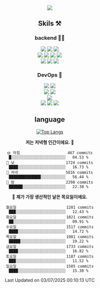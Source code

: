 <div align="center">

<a href="https://hhpluscertificateofcompletion.oopy.io/">
  <img src="https://static.spartacodingclub.kr/hanghae99/plus/completion/badge_black.svg" />
</a>

## Skils ⚒️

### backend 🧑‍💻
  
<img src="https://img.shields.io/badge/Java-FF6600?style=flat-square&logo=buymeacoffee&logoColor=white"/>
<img src="https://img.shields.io/badge/Go-0099FF?style=flat-square&logo=go&logoColor=white"/>
<img src="https://img.shields.io/badge/Kotlin-7F52FF?style=flat-square&logo=kotlin&logoColor=white"/>
  
  
<br />
  
<img src="https://img.shields.io/badge/Spring-339933?style=flat-square&logo=Spring&logoColor=white"/>
<img src="https://img.shields.io/badge/Spring Boot-339933?style=flat-square&logo=Spring Boot&logoColor=white"/>
<img src="https://img.shields.io/badge/Spring Security-339933?style=flat-square&logo=Spring Security&logoColor=white"/>
  
<img src="https://img.shields.io/badge/Spring Data JPA-339933?style=flat-square&logo=Hibernate&logoColor=white"/>

<br />
  
  <img src="https://img.shields.io/badge/mysql-0099FF?style=flat-square&logo=mysql&logoColor=white"/>
  <img src="https://img.shields.io/badge/mariadb-0099FF?style=flat-square&logo=mariadb&logoColor=white"/>
  <img src="https://img.shields.io/badge/mongoDB-47A248?style=flat-square&logo=mongodb&logoColor=white"/>
  
  
### DevOps 🚀
  
  <img src="https://img.shields.io/badge/docker-2496ED?style=flat-square&logo=docker&logoColor=white"/>
  <img src="https://img.shields.io/badge/kubernetes-326CE5?style=flat-square&logo=kubernetes&logoColor=white"/>
  
  <br />
  
  <img src="https://img.shields.io/badge/Github Actions-2088FF?style=flat-square&logo=githubactions&logoColor=white"/>
  <img src="https://img.shields.io/badge/Jenkins-D24939?style=flat-square&logo=jenkins&logoColor=white"/>
  
  
  <br />
  <img src="https://img.shields.io/badge/terraform-7B42BC?style=flat-square&logo=terraform&logoColor=white"/>
  
  <br />
  <img src="https://img.shields.io/badge/Amazon AWS-232F3E?style=flat-square&logo=Amazon AWS&logoColor=white"/>

  <img src="https://img.shields.io/badge/GCP-4285F4?style=flat-square&logo=googlecloud&logoColor=white"/>
  <img src="https://img.shields.io/badge/NCP-03C75A?style=flat-square&logo=naver&logoColor=white"/>
  
  
## language

[![Top Langs](https://github-readme-stats.vercel.app/api/top-langs/?username=zxcv9203&hide=html&exclude_repo=zxcv9203.github.io,golB&theme=grate-gatsby)](https://github.com/zxcv9203/github-readme-stats)
  
<!--START_SECTION:waka-->
**저는 저녁형 인간이에요. 🦉** 

```text
🌞 아침                     467 commits         █░░░░░░░░░░░░░░░░░░░░░░░░   04.53 % 
🌆 낮　                     1724 commits        ████░░░░░░░░░░░░░░░░░░░░░   16.73 % 
🌃 저녁                     5816 commits        ██████████████░░░░░░░░░░░   56.44 % 
🌙 밤　                     2298 commits        ██████░░░░░░░░░░░░░░░░░░░   22.30 % 
```
📅 **제가 가장 생산적인 날은 목요일이에요.** 

```text
월요일                      1281 commits        ███░░░░░░░░░░░░░░░░░░░░░░   12.43 % 
화요일                      1021 commits        ██░░░░░░░░░░░░░░░░░░░░░░░   09.91 % 
수요일                      1517 commits        ████░░░░░░░░░░░░░░░░░░░░░   14.72 % 
목요일                      1981 commits        █████░░░░░░░░░░░░░░░░░░░░   19.22 % 
금요일                      1733 commits        ████░░░░░░░░░░░░░░░░░░░░░   16.82 % 
토요일                      1187 commits        ███░░░░░░░░░░░░░░░░░░░░░░   11.52 % 
일요일                      1585 commits        ████░░░░░░░░░░░░░░░░░░░░░   15.38 % 
```



 Last Updated on 03/07/2025 00:10:13 UTC
<!--END_SECTION:waka-->
  
</div>

